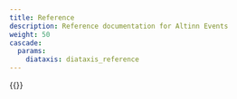 ```yaml
---
title: Reference
description: Reference documentation for Altinn Events
weight: 50
cascade:
  params:
    diataxis: diataxis_reference
---
```


{{<children />}}
